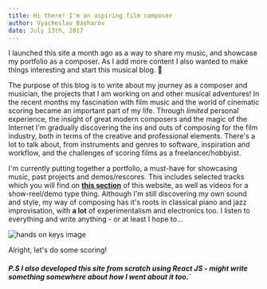 ```yaml
---
title: Hi there! I'm an aspiring film composer
author: Vyacheslav Basharov
date: July 13th, 2017
---
```


I launched this site a month ago as a way to share my music, and showcase my portfolio as a composer. As I add more content I also wanted to make things interesting and start this musical blog. 🎵

The purpose of this blog is to write about my journey as a composer and musician, the projects that I am working on and other musical adventures! In the recent months my fascination with film music and the world of cinematic scoring became an important part of my life. Through _limited_ personal experience, the insight of great modern composers and the magic of the Internet I'm gradually discovering the ins and outs of composing for the film industry, both in terms of the creative and professional elements. There's a lot to talk about, from instruments and genres to software, inspiration and workflow, and the challenges of scoring films as a freelancer/hobbyist.

I'm currently putting together a portfolio, a must-have for showcasing music, past projects and demos/rescores. This includes selected tracks which you will find on [**this section**](/tracks) of this website, as well as videos for a show-reel/demo type thing. Although I'm still discovering my own sound and style, my way of composing has it's roots in classical piano and jazz improvisation, with **a lot** of experimentalism and electronics too. I listen to everything and write anything - or at least I hope to...

![hands on keys image](/posts/2017-07-16-hands-on-keys.jpg "My piano hands")

Alright, let's do some scoring!

##### P.S I also developed this site from scratch using React JS - might write something somewhere about how I went about it too.`
